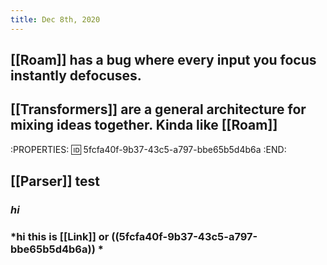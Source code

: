 ```yaml
---
title: Dec 8th, 2020
---
```


## [[Roam]] has a bug where every input you focus instantly defocuses.
## [[Transformers]] are a general architecture for mixing ideas together. Kinda like [[Roam]]
:PROPERTIES:
:id: 5fcfa40f-9b37-43c5-a797-bbe65b5d4b6a
:END:
## [[Parser]] test
### *hi*
### *hi this is [[Link]] or ((5fcfa40f-9b37-43c5-a797-bbe65b5d4b6a)) *
###

